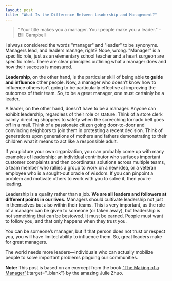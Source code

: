 ```yaml
---
layout: post
title: "What Is the Difference Between Leadership and Management?"
---
```


> "Your title makes you a manager. Your people make you a leader." - Bill Campbell

I always considered the words "manager" and "leader" to be synonyms. Managers lead, and leaders manage, right? Nope, wrong. "Manager" is a specific role, just as an elementary school teacher and a heart surgeon are specific roles. There are clear principles outlining what a manager does and how their success is measured.

**Leadership**, on the other hand, is the particular skill of being able **to guide and influence** other people. Now, a manager who doesn’t know how to influence others isn’t going to be particularly effective at improving the outcomes of their team. So, to be a great manager, one must certainly be a leader.

A leader, on the other hand, doesn’t have to be a manager. Anyone can exhibit leadership, regardless of their role or stature. Think of a store clerk calmly directing shoppers to safety when the screeching tornado bell goes off in a mall. Think of a passionate citizen going door-to-door and convincing neighbors to join them in protesting a recent decision. Think of generations upon generations of mothers and fathers demonstrating to their children what it means to act like a responsible adult.

If you picture your own organization, you can probably come up with many examples of leadership: an individual contributor who surfaces important customer complaints and then coordinates solutions across multiple teams, a team member who rallies a group to work on a new idea, or a veteran employee who is a sought-out oracle of wisdom. If you can pinpoint a problem and motivate others to work with you to solve it, then you’re leading.

Leadership is a quality rather than a job. **We are all leaders and followers at different points in our lives.** Managers should cultivate leadership not just in themselves but also within their teams. This is very important, as the role of a manager can be given to someone (or taken away), but leadership is not something that can be bestowed. It must be earned. People must want to follow you, and that only happens when they trust you.

You can be someone’s manager, but if that person does not trust or respect you, you will have limited ability to influence them. So, great leaders make for great managers.

The world needs more leaders—individuals who can actually mobilize people to solve important problems plaguing our communities.

**Note:** This post is based on an exercept from the book ["The Making of a Manager"](https://www.amazon.ca/Making-Manager-What-Everyone-Looks/dp/0735219567){:target="\_blank"} by the amazing Julie Zhuo.
